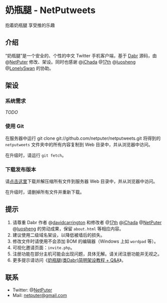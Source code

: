 奶瓶腿 - NetPutweets
====================
抱着奶瓶腿 享受推的乐趣

介绍
----

“奶瓶腿”是一个安全的、个性的中文 Twitter 手机客户端，基于 [Dabr](http://code.google.com/p/dabr) 源码，由 @[NetPuter](https://twitter.com/NetPuter) 修改、架设。同时也感谢 @[iChada](https://twitter.com/iChada) @[17th](https://twitter.com/17th) @[luosheng](https://twitter.com/luosheng) @[LonelySwan](https://twitter.com/LonelySwan) 的协助。

架设
----

### 系统需求 ###

_TODO_

### 使用 Git ###

在服务器中运行
    git clone git://github.com/netputer/netputweets.git
将得到的 `netputweets` 文件夹中的所有内容复制到 Web 目录中，并从浏览器中访问。

在升级时，请运行 `git fetch`。

### 下载发布版本 ###

请[点击这里](https://github.com/netputer/netputweets/archives/master)下载并解压缩所有文件到服务器 Web 目录中，并从浏览器中访问。

在升级时，请删掉所有文件并重新下载。

提示
----

1. 请尊重 Dabr 作者 @[davidcarrington](https://twitter.com/davidcarrington) 和修改者 @[17th](https://twitter.com/17th) @[iChada](https://twitter.com/iChada) @[NetPuter](https://twitter.com/NetPuter) @[luosheng](https://twitter.com/luosheng) 的劳动成果，保留 `about.html` 等相应内容。
2. 建议使用二级域名架设，以降低被墙后的损失。
3. 修改文件时请使用不会添加 BOM 的编辑器（Windows 上如 `wordpad` 等）。
4. 可视化邀请页面：`invite.php`。
5. 注册功能在部分主机可能会出现问题，具体无解。请关闭注册功能并无视之。
6. 更多提示请访问《[奶瓶腿(类Dabr)简明架设教程 + Q&A](http://orzdream.com/2009/10/netputweets-guide/)》。

联系
----

* Twitter: @[NetPuter](https://twitter.com/NetPuter)
* Mail: <netputer@gmail.com>
